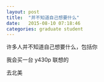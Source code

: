 ```yaml
---
layout: post
title:  "并不知道自己想要什么"
date:   2015-08-10 07:18:46
categories: graduate student
---
```


许多人并不知道自己想要什么，包括你

我会买一台 y430p 联想的

去北美
